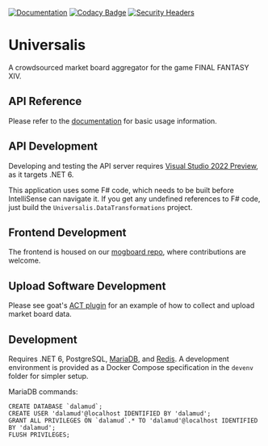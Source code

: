 [![Documentation](https://img.shields.io/badge/docs-here-informational)](https://universalis.app/docs)
[![Codacy Badge](https://api.codacy.com/project/badge/Grade/f328839ff36f47f7a5672856740d9c00)](https://app.codacy.com/gh/Universalis-FFXIV/Universalis?utm_source=github.com&utm_medium=referral&utm_content=Universalis-FFXIV/Universalis&utm_campaign=Badge_Grade_Settings)
[![Security Headers](https://img.shields.io/security-headers?url=https%3A%2F%2Funiversalis.app)](https://securityheaders.com/?q=https%3A%2F%2Funiversalis.app&followRedirects=on)

# Universalis

A crowdsourced market board aggregator for the game FINAL FANTASY XIV.

## API Reference
Please refer to the [documentation](https://universalis.app/docs) for basic usage information.

## API Development
Developing and testing the API server requires [Visual Studio 2022 Preview](https://docs.microsoft.com/en-us/visualstudio/releases/2022/release-notes-preview), as it targets .NET 6.

This application uses some F# code, which needs to be built before IntelliSense can navigate it. If you get any undefined references to F# code, just build the `Universalis.DataTransformations` project.

## Frontend Development
The frontend is housed on our [mogboard repo](https://github.com/Universalis-FFXIV/mogboard-next), where contributions are welcome.

## Upload Software Development
Please see goat's [ACT plugin](https://github.com/goaaats/universalis_act_plugin) for an example of how to collect and upload market board data.

## Development
Requires .NET 6, PostgreSQL, [MariaDB](https://mariadb.org/download/), and [Redis](https://redis.io/download). A development environment is provided as a Docker Compose specification in the `devenv` folder for simpler setup.

MariaDB commands:
```mysql
CREATE DATABASE `dalamud`;
CREATE USER 'dalamud'@localhost IDENTIFIED BY 'dalamud';
GRANT ALL PRIVILEGES ON `dalamud`.* TO 'dalamud'@localhost IDENTIFIED BY 'dalamud';
FLUSH PRIVILEGES;
```
